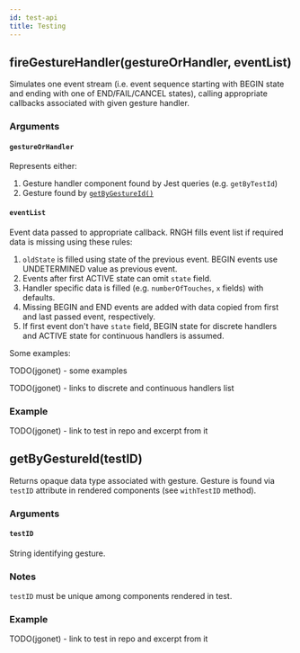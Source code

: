 ```yaml
---
id: test-api
title: Testing
---
```


## fireGestureHandler(gestureOrHandler, eventList)

Simulates one event stream (i.e. event sequence starting with BEGIN state and ending
with one of END/FAIL/CANCEL states), calling appropriate callbacks associated with given gesture handler.

### Arguments

#### `gestureOrHandler`

Represents either:

1. Gesture handler component found by Jest queries (e.g. `getByTestId`)
2. Gesture found by [`getByGestureId()`](#getbygestureidtestid)

#### `eventList`

Event data passed to appropriate callback. RNGH fills event list if required
data is missing using these rules:

1. `oldState` is filled using state of the previous event. BEGIN events use
   UNDETERMINED value as previous event.
2. Events after first ACTIVE state can omit `state` field.
3. Handler specific data is filled (e.g. `numberOfTouches`, `x` fields) with
   defaults.
4. Missing BEGIN and END events are added with data copied from first and last
   passed event, respectively.
5. If first event don't have `state` field, BEGIN state for discrete handlers and
   ACTIVE state for continuous handlers is assumed.

Some examples:

TODO(jgonet) - some examples

TODO(jgonet) - links to discrete and continuous handlers list

### Example

TODO(jgonet) - link to test in repo and excerpt from it

## getByGestureId(testID)

Returns opaque data type associated with gesture. Gesture is found via `testID` attribute in rendered
components (see `withTestID` method).

### Arguments

#### `testID`

String identifying gesture.

### Notes

`testID` must be unique among components rendered in test.

### Example

TODO(jgonet) - link to test in repo and excerpt from it
